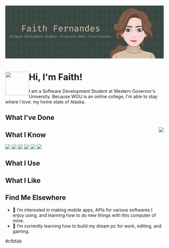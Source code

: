 [![Header](https://github.com/faithfernandes/faithfernandes/blob/main/githubheader.png "Header image that says 'Faith Fernandes - Software Development Student. Occasional Nerd. Proud Alaskan.")](https://www.linkedin.com/in/faithfernandes/)

# <img src='https://media3.giphy.com/media/ZZMocqZ75tuVqvMQ9I/giphy.gif?cid=5e21488619cca5d6975362da38a9ae402c391bb049cf3fba&rid=giphy.gif&ct=s' align=left width='75' height='75'/> Hi, I'm Faith!
I am a Software Development Student at Western Governor's University. Because WGU is an online college, I'm able to stay where I love: my home state of Alaska.

## What I've Done
<img src='https://media0.giphy.com/media/ghH2IM8IvG9Hh6No0r/giphy.gif?cid=5e21488619cca5d6975362da38a9ae402c391bb049cf3fba&rid=giphy.gif&ct=s' align='right'>

## What I Know
![](https://img.shields.io/badge/OS-Windows-informational??style=for-the-badge&logo=windows&logoColor=white&color=cfbfab&labelColor=44574f)
![](https://img.shields.io/badge/OS-Mac-informational??style=for-the-badge&logo=macos&logoColor=white&color=cfbfab&labelColor=44574f)
![](https://img.shields.io/badge/Code-Java-informational??style=for-the-badge&logo=java&logoColor=white&color=cfbfab&labelColor=44574f)
![](https://img.shields.io/badge/Editor-Visual_Studio-informational??style=for-the-badge&logo=visualstudio&logoColor=white&color=cfbfab&labelColor=44574f)
![](https://img.shields.io/badge/Editor-Visual_Studio_Code-informational??style=for-the-badge&logo=visualstudiocode&logoColor=white&color=cfbfab&labelColor=44574f)
![](https://img.shields.io/badge/Tools-PostgreSQL-informational??style=for-the-badge&logo=PostgreSQL&logoColor=white&color=cfbfab&labelColor=44574f)

## What I Use

## What I Like

## Find Me Elsewhere


- 👀 I’m interested in making mobile apps, APIs for various softwares I enjoy using, and learning how to do new things with this computer of mine.
- 🌱 I’m currently learning how to build my dream pc for work, editing, and gaming.

<!---
faithfernandes/faithfernandes is a ✨ special ✨ repository because its `README.md` (this file) appears on your GitHub profile.
You can click the Preview link to take a look at your changes.
--->
#cfbfab
